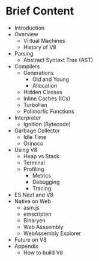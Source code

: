 # Brief Content

- Introduction
- Overview
    - Virtual Machines
    - History of V8
- Parsing
    - Abstract Syntaxt Tree (AST)
- Compilers
    - Generations
        - Old and Young
        - Allocation
    - Hidden Classes
    - Inline Caches (ICs)
    - TurboFan
    - Polimorfic Functions
- Interpreter
    - Ignition (Bytecode)
- Garbage Collector
    - Idle Time
    - Orinoco
- Using V8
    - Heap vs Stack
    - Terminal
    - Profiling
      - Metrics
      - Debugging
      - Tracing
- ES Next and V8
- Native on Web
    - asm.js
    - emscripten
    - Binaryen
    - Web Asssembly
    - WebAssembly Explorer
- Future on V8
- Appendix
    - How to build V8